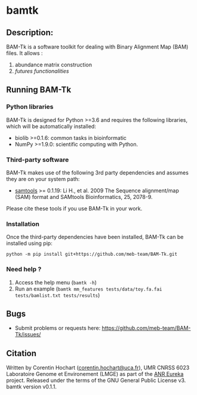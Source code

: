 # bamtk

## Description:

BAM-Tk is a software toolkit for dealing with Binary Alignment Map (BAM) files. 
It allows : 
1. abundance matrix construction 
2. *futures functionalities*


## Running BAM-Tk 

### Python libraries
BAM-Tk is designed for Python >=3.6 and requires the following libraries, which will be automatically installed:
* biolib >=0.1.6: common tasks in bioinformatic
* NumPy >=1.9.0: scientific computing with Python.

### Third-party software
BAM-Tk makes use of the following 3rd party dependencies and assumes they are on your system path:
 * [samtools](https://github.com/samtools/samtools) >= 0.1.19: Li H., et al. 2009 The Sequence alignment/map (SAM) format and SAMtools Bioinformatics, 25, 2078-9.

Please cite these tools if you use BAM-Tk in your work.

### Installation

Once the third-party dependencies have been installed, BAM-Tk can be installed using pip:

```
python -m pip install git+https://github.com/meb-team/BAM-Tk.git
```


### Need help ? 

1. Access the help menu (`bamtk -h`)
2. Run an example (`bamtk mm_features tests/data/toy.fa.fai tests/bamlist.txt tests/results`)

## Bugs

* Submit problems or requests here: https://github.com/meb-team/BAM-Tk/issues/

## Citation

Written by Corentin Hochart (corentin.hochart@uca.fr), UMR CNRSS 6023 Laboratoire Genome et Environement (LMGE) as part of the [ANR Eureka](https://anr.fr/Projet-ANR-14-CE02-0004) project. 
Released under the terms of the GNU General Public License v3. bamtk version v0.1.1.

